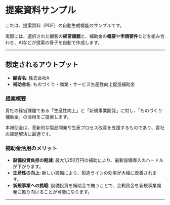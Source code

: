 # 提案資料サンプル

これは、提案資料（PDF）の自動生成機能のサンプルです。

実際には、選択された顧客の**経営課題**と、補助金の**概要**や**申請要件**などを組み合わせ、AIなどが提案の骨子を自動で作成します。

---

## 想定されるアウトプット

- **顧客名**: 株式会社A
- **補助金名**: ものづくり・商業・サービス生産性向上促進補助金

### 提案概要

貴社の経営課題である「生産性向上」と「新規事業開発」に対し、「ものづくり補助金」の活用をご提案します。

本補助金は、革新的な製品開発や生産プロセス改善を支援するものであり、貴社の課題解決に最適です。

### 補助金活用のメリット

- **設備投資負担の軽減**: 最大1,250万円の補助により、最新設備導入のハードルが下がります。
- **生産性の向上**: 新しい設備により、製造ラインの効率が大幅に改善されます。
- **新規事業への挑戦**: 設備投資を補助金で賄うことで、余剰資金を新規事業開発に振り向けることが可能になります。

---
